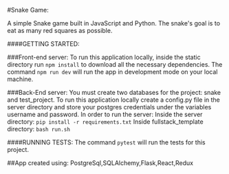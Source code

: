 #Snake Game:

A simple Snake game built in JavaScript and Python.
The snake's goal is to eat as many red squares as possible.

####GETTING STARTED:

###Front-end server:
To run this application locally, inside the static directory run `npm install` to download all the necessary dependencies.
The command `npm run dev` will run the app in development mode on your local machine.

###Back-End server:
You must create two databases for the project: snake and test_project.
To run this application locally create a config.py file in the server directory and store your postgres credentials under the variables username and password.
In order to run the server:
Inside the server directory:
`pip install -r requirements.txt`
Inside fullstack_template directory:
`bash run.sh`

####RUNNING TESTS:
The command `pytest` will run the tests for this project.

##App created using:
PostgreSql,SQLAlchemy,Flask,React,Redux
